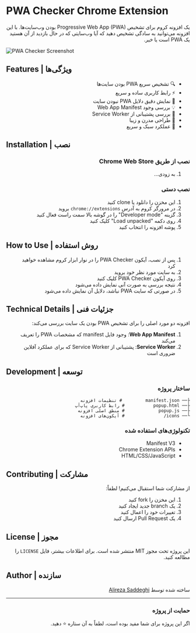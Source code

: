 # PWA Checker Chrome Extension

<div dir="rtl">

یک افزونه کروم برای تشخیص Progressive Web App (PWA) بودن وب‌سایت‌ها. با این افزونه می‌توانید به سادگی تشخیص دهید که آیا وب‌سایتی که در حال بازدید از آن هستید یک PWA است یا خیر.

</div>

![PWA Checker Screenshot](screenshots/screenshot.png)

## Features | ویژگی‌ها

<div dir="rtl">

- 🔍 تشخیص سریع PWA بودن سایت‌ها
- ⚡ رابط کاربری ساده و سریع
- 🎯 نمایش دقیق دلایل PWA نبودن سایت
- 💡 بررسی وجود Web App Manifest
- 🔄 بررسی پشتیبانی از Service Worker
- 🎨 طراحی مدرن و زیبا
- 🚀 عملکرد سبک و سریع

</div>

## Installation | نصب

<div dir="rtl">

### نصب از طریق Chrome Web Store
1. به زودی...

### نصب دستی
1. این مخزن را دانلود یا clone کنید
2. در مرورگر کروم به آدرس `chrome://extensions` بروید
3. گزینه "Developer mode" را در گوشه بالا سمت راست فعال کنید
4. روی دکمه "Load unpacked" کلیک کنید
5. پوشه افزونه را انتخاب کنید

</div>

## How to Use | روش استفاده

<div dir="rtl">

1. پس از نصب، آیکون PWA Checker را در نوار ابزار کروم مشاهده خواهید کرد
2. به سایت مورد نظر خود بروید
3. روی آیکون PWA Checker کلیک کنید
4. نتیجه بررسی به صورت آنی نمایش داده می‌شود
5. در صورتی که سایت PWA نباشد، دلایل آن نمایش داده می‌شود

</div>

## Technical Details | جزئیات فنی

<div dir="rtl">

افزونه دو مورد اصلی را برای تشخیص PWA بودن یک سایت بررسی می‌کند:

1. **Web App Manifest**: وجود فایل manifest که مشخصات PWA را تعریف می‌کند
2. **Service Worker**: پشتیبانی از Service Worker که برای عملکرد آفلاین ضروری است

</div>

## Development | توسعه

<div dir="rtl">

### ساختار پروژه
```
├── manifest.json         # تنظیمات افزونه
├── popup.html           # رابط کاربری پاپ‌آپ
├── popup.js             # منطق اصلی افزونه
└── icons/               # آیکون‌های افزونه
```

### تکنولوژی‌های استفاده شده
- Manifest V3
- Chrome Extension APIs
- HTML/CSS/JavaScript

</div>

## Contributing | مشارکت

<div dir="rtl">

از مشارکت شما استقبال می‌کنیم! لطفاً:

1. این مخزن را fork کنید
2. یک branch جدید ایجاد کنید
3. تغییرات خود را اعمال کنید
4. یک Pull Request ارسال کنید

</div>

## License | مجوز

<div dir="rtl">

این پروژه تحت مجوز MIT منتشر شده است. برای اطلاعات بیشتر، فایل `LICENSE` را مطالعه کنید.

</div>

## Author | سازنده

<div dir="rtl">

ساخته شده توسط [Alireza Saddeghi](https://alirezasaddeghi.ir/bio)

</div>

---

<div dir="rtl">

### حمایت از پروژه
اگر این پروژه برای شما مفید بوده است، لطفاً به آن ستاره ⭐ دهید.

</div> 